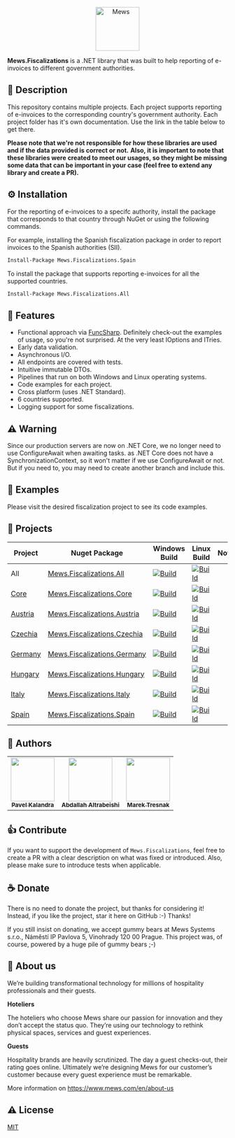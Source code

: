 <p align="center">
    <a href="https://mews.com">
        <img alt="Mews" height="100px" src="https://user-images.githubusercontent.com/435787/129971779-2c64348e-05a3-49d0-b026-91913ffd68dc.png">
    </a>
</p>

**Mews.Fiscalizations** is a .NET library that was built to help reporting of e-invoices to different government authorities.

## 📃 Description

This repository contains multiple projects. Each project supports reporting of e-invoices to the corresponding country's government authority. Each project folder has it's own documentation. Use the link in the table below to get there.

**Please note that we're not responsible for how these libraries are used and if the data provided is correct or not.**
**Also, it is important to note that these libraries were created to meet our usages, so they might be missing some data that can be important in your case (feel free to extend any library and create a PR).**

## ⚙️ Installation

For the reporting of e-invoices to a specifc authority, install the package that corresponds to that country through NuGet or using the following commands.

For example, installing the Spanish fiscalization package in order to report invoices to the Spanish authorities (SII).
```bash
Install-Package Mews.Fiscalizations.Spain
```

To install the package that supports reporting e-invoices for all the supported countries.
```bash
Install-Package Mews.Fiscalizations.All
```

## 🎯 Features

-   Functional approach via [FuncSharp](https://github.com/siroky/FuncSharp). Definitely check-out the examples of usage, so you're not surprised. At the very least IOptions and ITries.
-   Early data validation.
-   Asynchronous I/O.
-   All endpoints are covered with tests.
-   Intuitive immutable DTOs.
-   Pipelines that run on both Windows and Linux operating systems.
-   Code examples for each project.
-   Cross platform (uses .NET Standard).
-   6 countries supported.
-   Logging support for some fiscalizations.

## ⚠ Warning
Since our production servers are now on .NET Core, we no longer need to use ConfigureAwait when awaiting tasks. as .NET Core does not have a SynchronizationContext, so it won't matter if we use ConfigureAwait or not. But if you need to, you may need to create another branch and include this.

## 👀 Examples

Please visit the desired fiscalization project to see its code examples. 

## 🧬 Projects

| **Project** | **Nuget Package** | **Windows Build** | **Linux Build** | **Notes** |
| ----------- | ----------------- | ----------------- | --------------- | --------- |
| All                                                                              | [Mews.Fiscalizations.All](https://www.nuget.org/packages/Mews.Fiscalizations.All) | [![Build](https://img.shields.io/github/workflow/status/MewsSystems/fiscalizations/Build%20and%20test%20-%20All%20(Windows)/master)](https://github.com/MewsSystems/fiscalizations/actions/workflows/build-and-test-all-windows.yml)         | [![Build](https://img.shields.io/github/workflow/status/MewsSystems/fiscalizations/Build%20and%20test%20-%20All%20(Linux)/master)](https://github.com/MewsSystems/fiscalizations/actions/workflows/build-and-test-all-linux.yml)         |
| [Core](https://github.com/MewsSystems/fiscalizations/tree/master/src/Core)       | [Mews.Fiscalizations.Core](https://www.nuget.org/packages/Mews.Fiscalizations.Core) | [![Build](https://img.shields.io/github/workflow/status/MewsSystems/fiscalizations/Build%20and%20test%20-%20Core%20(Windows)/master)](https://github.com/MewsSystems/fiscalizations/actions/workflows/build-and-test-core-windows.yml)       | [![Build](https://img.shields.io/github/workflow/status/MewsSystems/fiscalizations/Build%20and%20test%20-%20Core%20(Linux)/master)](https://github.com/MewsSystems/fiscalizations/actions/workflows/build-and-test-core-linux.yml)       |
| [Austria](https://github.com/MewsSystems/fiscalizations/tree/master/src/Austria) | [Mews.Fiscalizations.Austria](https://www.nuget.org/packages/Mews.Fiscalizations.Austria) | [![Build](https://img.shields.io/github/workflow/status/MewsSystems/fiscalizations/Build%20and%20test%20-%20Austria%20(Windows)/master)](https://github.com/MewsSystems/fiscalizations/actions/workflows/build-and-test-austria-windows.yml) | [![Build](https://img.shields.io/github/workflow/status/MewsSystems/fiscalizations/Build%20and%20test%20-%20Austria%20(Linux)/master)](https://github.com/MewsSystems/fiscalizations/actions/workflows/build-and-test-austria-linux.yml) |
| [Czechia](https://github.com/MewsSystems/fiscalizations/tree/master/src/Czechia) | [Mews.Fiscalizations.Czechia](https://www.nuget.org/packages/Mews.Fiscalizations.Czechia) | [![Build](https://img.shields.io/github/workflow/status/MewsSystems/fiscalizations/Build%20and%20test%20-%20Czechia%20(Windows)/master)](https://github.com/MewsSystems/fiscalizations/actions/workflows/build-and-test-czechia-windows.yml) | [![Build](https://img.shields.io/github/workflow/status/MewsSystems/fiscalizations/Build%20and%20test%20-%20Czechia%20(Linux)/master)](https://github.com/MewsSystems/fiscalizations/actions/workflows/build-and-test-czechia-linux.yml) |
| [Germany](https://github.com/MewsSystems/fiscalizations/tree/master/src/Germany) | [Mews.Fiscalizations.Germany](https://www.nuget.org/packages/Mews.Fiscalizations.Germany) | [![Build](https://img.shields.io/github/workflow/status/MewsSystems/fiscalizations/Build%20and%20test%20-%20Germany%20(Windows)/master)](https://github.com/MewsSystems/fiscalizations/actions/workflows/build-and-test-germany-windows.yml) | [![Build](https://img.shields.io/github/workflow/status/MewsSystems/fiscalizations/Build%20and%20test%20-%20Germany%20(Linux)/master)](https://github.com/MewsSystems/fiscalizations/actions/workflows/build-and-test-germany-linux.yml) |
| [Hungary](https://github.com/MewsSystems/fiscalizations/tree/master/src/Hungary) | [Mews.Fiscalizations.Hungary](https://www.nuget.org/packages/Mews.Fiscalizations.Hungary) | [![Build](https://img.shields.io/github/workflow/status/MewsSystems/fiscalizations/Build%20and%20test%20-%20Hungary%20(Windows)/master)](https://github.com/MewsSystems/fiscalizations/actions/workflows/build-and-test-hungary-windows.yml) | [![Build](https://img.shields.io/github/workflow/status/MewsSystems/fiscalizations/Build%20and%20test%20-%20Hungary%20(Linux)/master)](https://github.com/MewsSystems/fiscalizations/actions/workflows/build-and-test-hungary-linux.yml) |
| [Italy](https://github.com/MewsSystems/fiscalizations/tree/master/src/Italy)     | [Mews.Fiscalizations.Italy](https://www.nuget.org/packages/Mews.Fiscalizations.Italy) | [![Build](https://img.shields.io/github/workflow/status/MewsSystems/fiscalizations/Build%20and%20test%20-%20Italy%20(Windows)/master)](https://github.com/MewsSystems/fiscalizations/actions/workflows/build-and-test-italy-windows.yml)     | [![Build](https://img.shields.io/github/workflow/status/MewsSystems/fiscalizations/Build%20and%20test%20-%20Italy%20(Linux)/master)](https://github.com/MewsSystems/fiscalizations/actions/workflows/build-and-test-italy-linux.yml)     |
| [Spain](https://github.com/MewsSystems/fiscalizations/tree/master/src/Spain)     | [Mews.Fiscalizations.Spain](https://www.nuget.org/packages/Mews.Fiscalizations.Spain) | [![Build](https://img.shields.io/github/workflow/status/MewsSystems/fiscalizations/Build%20and%20test%20-%20Spain%20(Windows)/master)](https://github.com/MewsSystems/fiscalizations/actions/workflows/build-and-test-spain-windows.yml)     | [![Build](https://img.shields.io/github/workflow/status/MewsSystems/fiscalizations/Build%20and%20test%20-%20Spain%20(Linux)/master)](https://github.com/MewsSystems/fiscalizations/actions/workflows/build-and-test-spain-linux.yml)

## 🧑 Authors
<table>
  <tr>
    <td align="center"><a href="https://github.com/KaliCZ"><img src="https://avatars.githubusercontent.com/u/12395130?v=4" width="100px;" alt=""/><br /><sub><b>Pavel Kalandra</b></sub></a><br /></td>
    <td align="center"><a href="https://github.com/abdallahbeshi"><img src="https://avatars.githubusercontent.com/u/51375082?v=4" width="100px;" alt=""/><br /><sub><b>Abdallah Altrabeishi</b></sub></a><br /></td>
    <td align="center"><a href="https://github.com/marektresnak"><img src="https://avatars.githubusercontent.com/u/12021177?v=4" width="100px;" alt=""/><br /><sub><b>Marek Tresnak</b></sub></a><br /></td>
  </tr>
</table>

## 👍 Contribute

If you want to support the development of `Mews.Fiscalizations`, feel free to create a PR with a clear description on what was fixed or introduced.
Also, please make sure to introduce tests when applicable.

## ☕ Donate

There is no need to donate the project, but thanks for considering it! Instead, if you like the project, star it here on GitHub :-) Thanks!

If you still insist on donating, we accept gummy bears at Mews Systems s.r.o., Náměstí IP Pavlova 5, Vinohrady 120 00 Prague. This project was, of course, powered by a huge pile of gummy bears ;-)

## 🏢 About us

We’re building transformational technology for millions of hospitality professionals and their guests.

**Hoteliers**

The hoteliers who choose Mews share our passion for innovation and they don’t accept the status quo. They’re using our technology to rethink physical spaces, services and guest experiences.

**Guests**

Hospitality brands are heavily scrutinized. The day a guest checks-out, their rating goes online. Ultimately we’re designing Mews for our customer’s customer because every guest experience must be remarkable.

More information on https://www.mews.com/en/about-us

## ⚠️ License

[MIT](https://github.com/MewsSystems/fiscalizations/blob/master/LICENSE)
